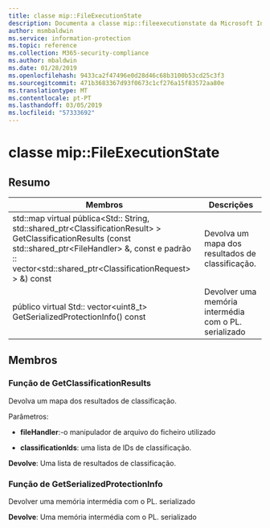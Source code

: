 ```yaml
---
title: classe mip::FileExecutionState
description: Documenta a classe mip::fileexecutionstate da Microsoft Information Protection (MIP) SDK.
author: msmbaldwin
ms.service: information-protection
ms.topic: reference
ms.collection: M365-security-compliance
ms.author: mbaldwin
ms.date: 01/28/2019
ms.openlocfilehash: 9433ca2f47496e0d28d46c68b3100b53cd25c3f3
ms.sourcegitcommit: 471b3683367d93f0673c1cf276a15f83572aa80e
ms.translationtype: MT
ms.contentlocale: pt-PT
ms.lasthandoff: 03/05/2019
ms.locfileid: "57333692"
---
```

# <a name="class-mipfileexecutionstate"></a>classe mip::FileExecutionState 
  
## <a name="summary"></a>Resumo
 Membros                        | Descrições                                
--------------------------------|---------------------------------------------
std::map virtual pública\<Std:: String, std::shared_ptr\<ClassificationResult\> \> GetClassificationResults (const std::shared_ptr\<FileHandler\> &, const e padrão :: vector\<std::shared_ptr\<ClassificationRequest\> \> &) const  |  Devolva um mapa dos resultados de classificação.
público virtual Std:: vector\<uint8_t\> GetSerializedProtectionInfo() const  |  Devolver uma memória intermédia com o PL. serializado
  
## <a name="members"></a>Membros
  
### <a name="getclassificationresults-function"></a>Função de GetClassificationResults
Devolva um mapa dos resultados de classificação.

Parâmetros:  
* **fileHandler**:-o manipulador de arquivo do ficheiro utilizado 


* **classificationIds**: uma lista de IDs de classificação. 



  
**Devolve**: Uma lista de resultados de classificação.
  
### <a name="getserializedprotectioninfo-function"></a>Função de GetSerializedProtectionInfo
Devolver uma memória intermédia com o PL. serializado

  
**Devolve**: Uma memória intermédia com o PL. serializado
